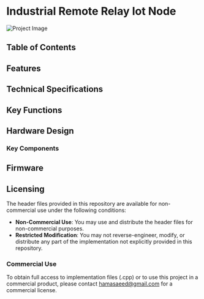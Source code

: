# Industrial Remote Relay Iot Node

![Project Image](https://drive.google.com/uc?export=view&id=1ktYvuxFSRtSpCyfecOWYl1VatnZNfzSd)

## Table of Contents

## Features

## Technical Specifications

## Key Functions

## Hardware Design

### Key Components

## Firmware

## Licensing
The header files provided in this repository are available for non-commercial use under the following conditions:

- **Non-Commercial Use**: You may use and distribute the header files for non-commercial purposes.
- **Restricted Modification**: You may not reverse-engineer, modify, or distribute any part of the implementation not explicitly provided in this repository.

### Commercial Use
To obtain full access to implementation files (.cpp) or to use this project in a commercial product, please contact [hamasaeed@gmail.com](mailto:hamasaeed888@gmail.com) for a commercial license.
